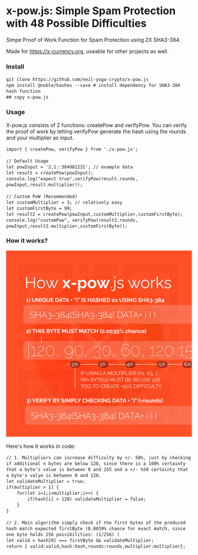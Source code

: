 # x-pow.js: Simple Spam Protection with 48 Possible Difficulties
Simpe Proof of Work Function for Spam Protection using 2X SHA3-384. 

Made for https://x-currency.org, useable for other projects as well. 

### Install
```
git clone https://github.com/neil-yoga-crypto/x-pow.js
npm install @noble/hashes --save # install dependency for SHA3-384 hash function
## copy x-pow.js
```

### Usage
X-pow.js consists of 2 functions: createPow and verifyPow. You can verify the proof of work by letting verifyPow generate the hash using the rounds and your multiplier as input.  
```
import { createPow, verifyPow } from './x-pow.js';

// Default Usage
let powInput = '2,1::384981231'; // example data
let result = createPow(powInput);
console.log("expect true",verifyPow(result.rounds, powInput,result.multiplier));

// Custom PoW (Recommended)
let customMultiplier = 3; // relatively easy
let customFirstByte = 99;
let result2 = createPow(powInput,customMultiplier,customFirstByte);
console.log("customPow", verifyPow(result2.rounds, powInput,result2.multiplier,customFirstByte));

```

### How it works?
![image](xpow.png)

Here's how it works in code:
```
// 1. Multipliers can increase difficulty by +/- 50%, just by checking if additional n bytes are below 128, since there is a 100% certainty that a byte's value is between 0 and 255 and a +/- %50 certainty that a byte's valye is between 0 and 128.
let validateMultiplier = true;
if(multiplier > 1) {
    for(let i=1;i<multiplier;i++) {
        if(hash[i] > 128) validateMultiplier = false;
    }
}
        
// 2. Main algorithm simply check if the first bytes of the produced hash match expected firstByte (0.0039% chance for exact match, since one byte holds 256 possibilities: (1/256) )
let valid = hash[0] === firstByte && validateMultiplier;
return { valid:valid,hash:hash,rounds:rounds,multiplier:multiplier};
```

